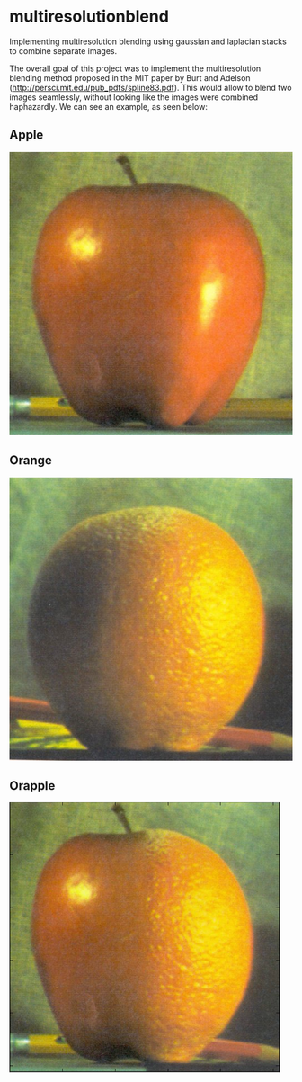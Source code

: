 # multiresolutionblend
Implementing multiresolution blending using gaussian and laplacian stacks to combine separate images. 

The overall goal of this project was to implement the multiresolution blending method proposed in the MIT paper by Burt and Adelson (http://persci.mit.edu/pub_pdfs/spline83.pdf). This would allow to blend two images seamlessly, without looking like the images were combined haphazardly. We can see an example, as seen below:

## Apple
![ScreenShot](/examples/apple.jpg)

## Orange
![ScreenShot](/examples/orange.jpg)

## Orapple
![ScreenShot](/examples/orapple.png)